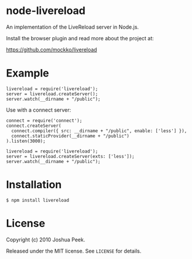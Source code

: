 node-livereload
===============

An implementation of the LiveReload server in Node.js.

Install the browser plugin and read more about the project at:

  https://github.com/mockko/livereload

# Example

    livereload = require('livereload');
    server = livereload.createServer();
    server.watch(__dirname + "/public");

Use with a connect server:

    connect = require('connect');
    connect.createServer(
      connect.compiler({ src: __dirname + "/public", enable: ['less'] }),
      connect.staticProvider(__dirname + "/public")
    ).listen(3000);

    livereload = require('livereload');
    server = livereload.createServer(exts: ['less']);
    server.watch(__dirname + "/public");

# Installation

    $ npm install livereload

# License

Copyright (c) 2010 Joshua Peek.

Released under the MIT license. See `LICENSE` for details.
